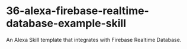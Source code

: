 # 36-alexa-firebase-realtime-database-example-skill
An Alexa Skill template that integrates with Firebase Realtime Database.
